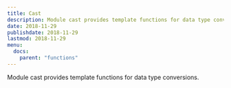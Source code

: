 ```yaml
---
title: Cast
description: Module cast provides template functions for data type conversions.
date: 2018-11-29
publishdate: 2018-11-29
lastmod: 2018-11-29
menu:
  docs:
    parent: "functions"
---
```


Module cast provides template functions for data type conversions.
